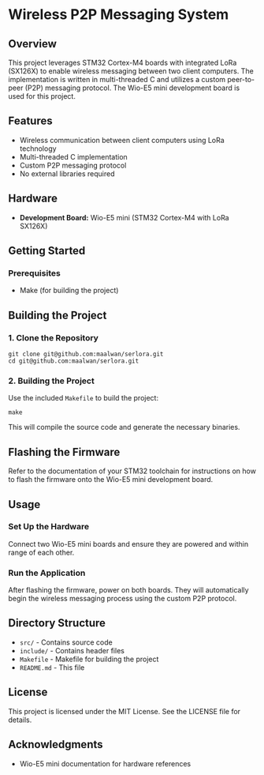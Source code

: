 # Wireless P2P Messaging System

## Overview

This project leverages STM32 Cortex-M4 boards with integrated LoRa (SX126X) to enable wireless messaging between two client computers. The implementation is written in multi-threaded C and utilizes a custom peer-to-peer (P2P) messaging protocol. The Wio-E5 mini development board is used for this project.

## Features

- Wireless communication between client computers using LoRa technology
- Multi-threaded C implementation
- Custom P2P messaging protocol
- No external libraries required

## Hardware

- **Development Board:** Wio-E5 mini (STM32 Cortex-M4 with LoRa SX126X)

## Getting Started

### Prerequisites

- Make (for building the project)

## Building the Project

### 1. Clone the Repository

   ```
   git clone git@github.com:maalwan/serlora.git
   cd git@github.com:maalwan/serlora.git
   ```

### 2. Building the Project

Use the included `Makefile` to build the project:

   ```
   make
   ```

This will compile the source code and generate the necessary binaries.

## Flashing the Firmware
Refer to the documentation of your STM32 toolchain for instructions on how to flash the firmware onto the Wio-E5 mini development board.

## Usage

### Set Up the Hardware
Connect two Wio-E5 mini boards and ensure they are powered and within range of each other.

### Run the Application
After flashing the firmware, power on both boards. They will automatically begin the wireless messaging process using the custom P2P protocol.

## Directory Structure

- `src/` - Contains source code
- `include/` - Contains header files
- `Makefile` - Makefile for building the project
- `README.md` - This file

## License

This project is licensed under the MIT License. See the LICENSE file for details.

## Acknowledgments

- Wio-E5 mini documentation for hardware references
